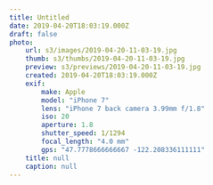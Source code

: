 ```yaml
---
title: Untitled
date: 2019-04-20T18:03:19.000Z
draft: false
photo:
    url: s3/images/2019-04-20-11-03-19.jpg
    thumb: s3/thumbs/2019-04-20-11-03-19.jpg
    preview: s3/previews/2019-04-20-11-03-19.jpg
    created: 2019-04-20T18:03:19.000Z
    exif:
        make: Apple
        model: "iPhone 7"
        lens: "iPhone 7 back camera 3.99mm f/1.8"
        iso: 20
        aperture: 1.8
        shutter_speed: 1/1294
        focal_length: "4.0 mm"
        gps: "47.7778666666667 -122.208336111111"
    title: null
    caption: null
---
```

